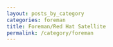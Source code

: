 ```yaml
---
layout: posts_by_category
categories: foreman
title: Foreman/Red Hat Satellite
permalink: /category/foreman
---
```

